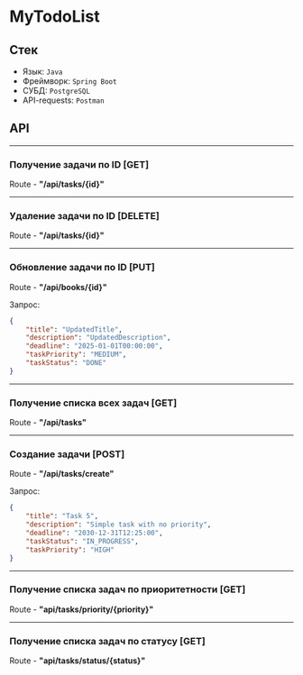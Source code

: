 # MyTodoList

## Стек
- Язык: `Java`
- Фреймворк: `Spring Boot`
- СУБД: `PostgreSQL`
- API-requests: `Postman`
## API

---

### Получение задачи по ID [GET]
Route - **"/api/tasks/{id}"**

---

### Удаление задачи по ID [DELETE]
Route - **"/api/tasks/{id}"**

---

### Обновление задачи по ID [PUT]
Route - **"/api/books/{id}"**

Запрос:
```json
{
    "title": "UpdatedTitle",
    "description": "UpdatedDescription",
    "deadline": "2025-01-01T00:00:00",
    "taskPriority": "MEDIUM",
    "taskStatus": "DONE"
}
```

---

### Получение списка всех задач [GET]
Route - **"/api/tasks"**

---

### Создание задачи [POST]
Route - **"/api/tasks/create"**

Запрос:
```json
{
    "title": "Task 5",
    "description": "Simple task with no priority",
    "deadline": "2030-12-31T12:25:00",
    "taskStatus": "IN_PROGRESS",
    "taskPriority": "HIGH"
}
```

---

### Получение списка задач по приоритетности [GET]
Route - **"api/tasks/priority/{priority}"**

---

### Получение списка задач по статусу [GET]
Route - **"api/tasks/status/{status}"**
